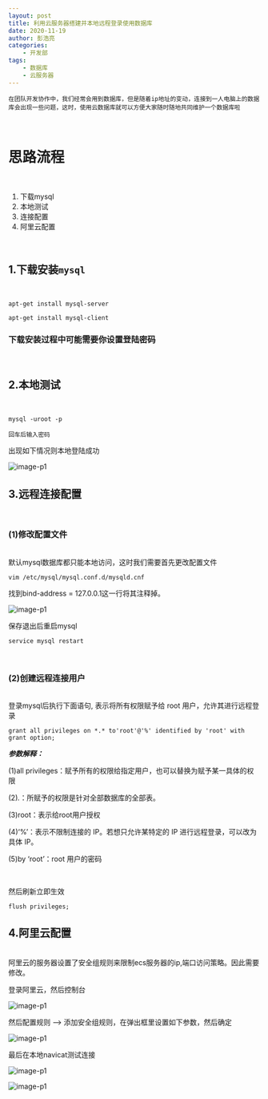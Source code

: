 ```yaml
---
layout: post
title: 利用云服务器搭建并本地远程登录使用数据库
date: 2020-11-19
author: 彭浩亮
categories:
    - 开发部
tags:
    - 数据库
    - 云服务器
---
```


    在团队开发协作中，我们经常会用到数据库，但是随着ip地址的变动，连接到一人电脑上的数据库会出现一些问题，这时，使用云数据库就可以方便大家随时随地共同维护一个数据库啦
<br>

# 思路流程
<br>

1. 下载mysql
2. 本地测试
3. 连接配置
4. 阿里云配置

<br>

## 1.下载安装`mysql`

<br>
  
```
apt-get install mysql-server
  
apt-get install mysql-client
```
###  下载安装过程中可能需要你设置登陆密码  
<br>

## 2.本地测试
<br>


```
mysql -uroot -p
  
回车后输入密码
```
出现如下情况则本地登陆成功
  
![image-p1](../imgs/2011/04/phl/localconnection.png)
  <br>

## 3.远程连接配置
` ` 
### (1)修改配置文件
<br>
默认mysql数据库都只能本地访问，这时我们需要首先更改配置文件

```
vim /etc/mysql/mysql.conf.d/mysqld.cnf
```
找到bind-address = 127.0.0.1这一行将其注释掉。
  
![image-p1](../imgs/2011/04/phl/1.png)

保存退出后重启mysql
```
service mysql restart
```
<br>

### (2)创建远程连接用户
<br>
登录mysql后执行下面语句, 表示将所有权限赋予给 root 用户，允许其进行远程登录

```
grant all privileges on *.* to'root'@'%' identified by 'root' with grant option;
```
  
***参数解释：***
  

(1)all privileges：赋予所有的权限给指定用户，也可以替换为赋予某一具体的权限
  
(2)*.*：所赋予的权限是针对全部数据库的全部表。
  
(3)root：表示给root用户授权


(4)‘%’：表示不限制连接的 IP。若想只允许某特定的 IP 进行远程登录，可以改为具体 IP。
  
(5)by ‘root’：root 用户的密码
  
  <br>
    
然后刷新立即生效
```
flush privileges;
```

## 4.阿里云配置
<br>
阿里云的服务器设置了安全组规则来限制ecs服务器的ip,端口访问策略。因此需要修改。
  
登录阿里云，然后控制台
  
![image-p1](../imgs/2011/04/phl/config.png)

然后配置规则 --> 添加安全组规则，在弹出框里设置如下参数，然后确定

![image-p1](../imgs/2011/04/phl/configAliyun.png)

最后在本地navicat测试连接

![image-p1](../imgs/2011/04/phl/connect.png)
  
![image-p1](../imgs/2011/04/phl/connectSuccesfully.png)
